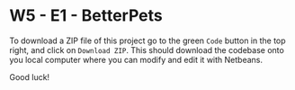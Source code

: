 # W5 - E1 - BetterPets

To download a ZIP file of this project go to the green `Code` button in the top right, and click on `Download ZIP`. This should download the codebase onto you local computer where you can modify and edit it with Netbeans.

Good luck!

